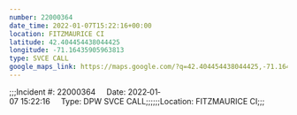 ```yaml
---
number: 22000364
date_time: 2022-01-07T15:22:16+00:00
location: FITZMAURICE CI
latitude: 42.404454438044425
longitude: -71.16435905963813
type: SVCE CALL
google_maps_link: https://maps.google.com/?q=42.404454438044425,-71.16435905963813
---
```


;;;Incident #: 22000364     Date: 2022‐01‐07 15:22:16     Type: DPW SVCE CALL;;;;;;Location: FITZMAURICE CI;;;
